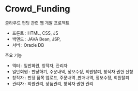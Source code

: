 # Crowd_Funding
클라우드 펀딩 관련 웹 개발 프로젝트

- 프론트 : HTML, CSS, JS
- 백엔드 : JAVA Bean, JSP, 
- 서버 : Oracle DB
 
 
주요 기능 
  - 엑터 : 일반회원, 창작자, 관리자
  - 일반회원 : 펀딩하기, 주문내역, 정보수정, 회원탈퇴, 창작자 권한 신청
  - 창작자 : 펀딩 품목 업로드, 주문내역 ,판매내역, 정보수정, 회원탈퇴
  - 관리자 : 회원관리, 상품관리, 창작자 권한 관리
